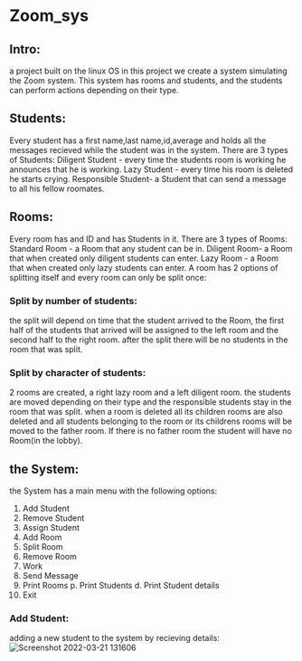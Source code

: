 # Zoom_sys
## Intro:
a project built on the linux OS
in this project we create a system simulating the Zoom system. This system has rooms and students, and the students can perform actions depending on their type.
## Students:
Every student has a first name,last name,id,average and holds all the messages recieved while the student was in the system.
There are 3 types of Students:
Diligent Student - every time the students room is working he announces that he is working.
Lazy Student - every time his room is deleted he starts crying.
Responsible Student- a Student that can send a message to all his fellow roomates.
## Rooms:
Every room has and ID and has Students in it.
There are 3 types of Rooms:
Standard Room - a Room that any student can be in.
Diligent Room- a Room that when created only diligent students can enter.
Lazy Room - a Room that when created only lazy students can enter.
A room has 2 options of splitting itself and every room can only be split once:
### Split by number of students:
the split will depend on time that the student arrived to the Room, the first half of the students that arrived will be assigned
to the left room and the second half to the right room. after the split there will be no students in the room that was split.
### Split by character of students:
2 rooms are created, a right lazy room and a left diligent room. the students are moved depending on their type and the responsible
students stay in the room that was split.
when a room is deleted all its children rooms are also deleted and all students belonging to the room or its childrens rooms will be moved to the father room. If there is no father room the student will have no Room(in the lobby).
## the System:
the System has a main menu with the following options:
1. Add Student
2. Remove Student
3. Assign Student
4. Add Room
5. Split Room
6. Remove Room
7. Work
8. Send Message
9. Print Rooms
p. Print Students
d. Print Student details
0. Exit
 
### Add Student:
adding a new student to the system by recieving details:
![Screenshot 2022-03-21 131606](https://user-images.githubusercontent.com/81911093/159250584-600d4030-0790-45b0-88e5-1d601e454fc4.png)


